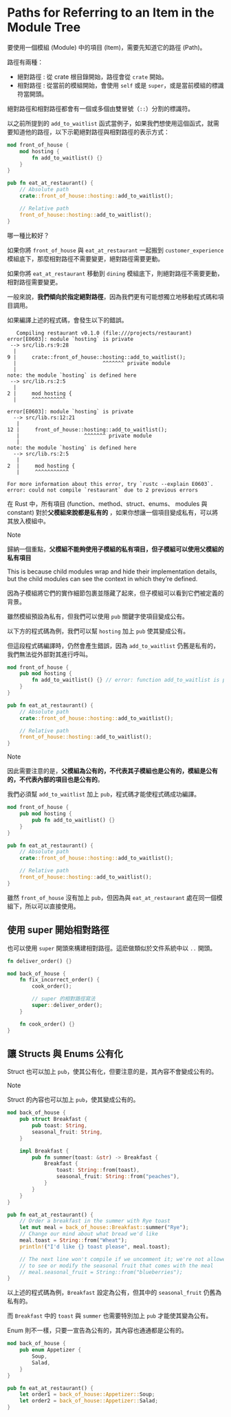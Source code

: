 # Paths for Referring to an Item in the Module Tree

要使用一個模組 (Module) 中的項目 (Item)，需要先知道它的路徑 (Path)。

路徑有兩種：

- 絕對路徑 : 從 crate 根目錄開始，路徑會從 `crate` 開始。
- 相對路徑 : 從當前的模組開始，會使用 `self` 或是 `super`，或是當前模組的標識符當開頭。

絕對路徑和相對路徑都會有一個或多個由雙冒號（`::`）分割的標識符。

以之前所提到的 `add_to_waitlist` 函式當例子，如果我們想使用這個函式，就需要知道他的路徑，以下示範絕對路徑與相對路徑的表示方式：

```rust
mod front_of_house {
    mod hosting {
        fn add_to_waitlist() {}
    }
}

pub fn eat_at_restaurant() {
    // Absolute path
    crate::front_of_house::hosting::add_to_waitlist();

    // Relative path
    front_of_house::hosting::add_to_waitlist();
}
```

哪一種比較好？

如果你將 `front_of_house` 與 `eat_at_restaurant` 一起搬到 `customer_experience` 模組底下，那麼相對路徑不需要變更，絕對路徑需要更動。

如果你將 `eat_at_restaurant` 移動到 `dining` 模組底下，則絕對路徑不需要更動，相對路徑需要變更。

一般來說，**我們傾向於指定絕對路徑**，因為我們更有可能想獨立地移動程式碼和項目調用。

如果編譯上述的程式碼，會發生以下的錯誤。

```text
   Compiling restaurant v0.1.0 (file:///projects/restaurant)
error[E0603]: module `hosting` is private
 --> src/lib.rs:9:28
  |
9 |     crate::front_of_house::hosting::add_to_waitlist();
  |                            ^^^^^^^ private module
  |
note: the module `hosting` is defined here
 --> src/lib.rs:2:5
  |
2 |     mod hosting {
  |     ^^^^^^^^^^^

error[E0603]: module `hosting` is private
  --> src/lib.rs:12:21
   |
12 |     front_of_house::hosting::add_to_waitlist();
   |                     ^^^^^^^ private module
   |
note: the module `hosting` is defined here
  --> src/lib.rs:2:5
   |
2  |     mod hosting {
   |     ^^^^^^^^^^^

For more information about this error, try `rustc --explain E0603`.
error: could not compile `restaurant` due to 2 previous errors
```

在 Rust 中，所有項目 (function、method、struct、enums、 modules 與 constant) 對於**父模組來說都是私有的**
，如果你想讓一個項目變成私有，可以將其放入模組中。

> [!NOTE]
>
> 歸納一個重點，**父模組不能夠使用子模組的私有項目，但子模組可以使用父模組的私有項目**
>
> This is because child modules wrap and hide their implementation details,
> but the child modules can see the context in which they’re defined.
>
> 因為子模組將它們的實作細節包裹並隱藏了起來，但子模組可以看到它們被定義的背景。

雖然模組預設為私有，但我們可以使用 `pub` 關鍵字使項目變成公有。

以下方的程式碼為例，我們可以幫 `hosting` 加上 `pub` 使其變成公有。

但這段程式碼編譯時，仍然會產生錯誤，因為 `add_to_waitlist` 仍舊是私有的，我們無法從外部對其進行呼叫。

```rust
mod front_of_house {
    pub mod hosting {
        fn add_to_waitlist() {} // error: function add_to_waitlist is private
    }
}

pub fn eat_at_restaurant() {
    // Absolute path
    crate::front_of_house::hosting::add_to_waitlist();

    // Relative path
    front_of_house::hosting::add_to_waitlist();
}
```

> [!NOTE]
>
> 因此需要注意的是，**父模組為公有的，不代表其子模組也是公有的，模組是公有的，不代表內部的項目也是公有的**。

我們必須幫 `add_to_waitlist` 加上 `pub`，程式碼才能使程式碼成功編譯。

```rust
mod front_of_house {
    pub mod hosting {
        pub fn add_to_waitlist() {}
    }
}

pub fn eat_at_restaurant() {
    // Absolute path
    crate::front_of_house::hosting::add_to_waitlist();

    // Relative path
    front_of_house::hosting::add_to_waitlist();
}
```

雖然 `front_of_house` 沒有加上 `pub`，但因為與 `eat_at_restaurant` 處在同一個模組下，所以可以直接使用。

## 使用 super 開始相對路徑

也可以使用 `super` 開頭來構建相對路徑。這麽做類似於文件系統中以 `..` 開頭。

```rust
fn deliver_order() {}

mod back_of_house {
    fn fix_incorrect_order() {
        cook_order();

        // super 的相對路徑寫法
        super::deliver_order();
    }

    fn cook_order() {}
}
```

## 讓 Structs 與 Enums 公有化

Struct 也可以加上 `pub`，使其公有化，但要注意的是，其內容不會變成公有的。

> [!NOTE]
>
> Struct 的內容也可以加上 `pub`，使其變成公有的。

```rust
mod back_of_house {
    pub struct Breakfast {
        pub toast: String,
        seasonal_fruit: String,
    }

    impl Breakfast {
        pub fn summer(toast: &str) -> Breakfast {
            Breakfast {
                toast: String::from(toast),
                seasonal_fruit: String::from("peaches"),
            }
        }
    }
}

pub fn eat_at_restaurant() {
    // Order a breakfast in the summer with Rye toast
    let mut meal = back_of_house::Breakfast::summer("Rye");
    // Change our mind about what bread we'd like
    meal.toast = String::from("Wheat");
    println!("I'd like {} toast please", meal.toast);

    // The next line won't compile if we uncomment it; we're not allowed
    // to see or modify the seasonal fruit that comes with the meal
    // meal.seasonal_fruit = String::from("blueberries");
}
```

以上述的程式碼為例，`Breakfast` 設定為公有，但其中的 `seasonal_fruit` 仍舊為私有的。

而 `Breakfast` 中的 `toast` 與 `summer` 也需要特別加上 `pub` 才能使其變為公有。

Enum 則不一樣，只要一宣告為公有的，其內容也通通都是公有的。

```rust
mod back_of_house {
    pub enum Appetizer {
        Soup,
        Salad,
    }
}

pub fn eat_at_restaurant() {
    let order1 = back_of_house::Appetizer::Soup;
    let order2 = back_of_house::Appetizer::Salad;
}
```
